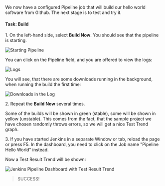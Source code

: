 We now have a configured Pipeline job that will build our hello world software from Github. The next stage is to test and try it.

#### Task: Build
1\. On the left-hand side, select **Build Now**. You should see that the pipeline is starting.

![Starting Pipeline](https://oliverveits.files.wordpress.com/2017/05/2017-05-12-12_10_22-pipeline-hello-world-jenkins.png)

You can click on the Pipeline field, and you are offered to view the logs:

![Logs](https://oliverveits.files.wordpress.com/2017/05/2017-05-12-12_21_34-pipeline-hello-world-jenkins.png)

You will see, that there are some downloads running in the background, when running the build the first time:

![Downloads in the Log](https://oliverveits.files.wordpress.com/2017/05/2017-05-12-12_23_15-pipeline-hello-world-jenkins.png)

2\. Repeat the **Build Now** several times.

Some of the builds will be shown in green (stable), some will be shown in yellow (unstable). This comes from the fact, that the sample project we have chosen randomly throws errors, so we will get a nice Test Trend graph.

3\. If you have started Jenkins in a separate Window or tab, reload the page or press F5. In the dashboard, you need to click on the Job name "Pipeline Hello World" instead.

Now a Test Result Trend will be shown:

![Jenkins Pipeline Dashboard with Test Result Trend](https://oliverveits.files.wordpress.com/2017/05/2017-05-12-10_53_17-pipeline-hello-world-jenkins.png)

>SUCCESS!
